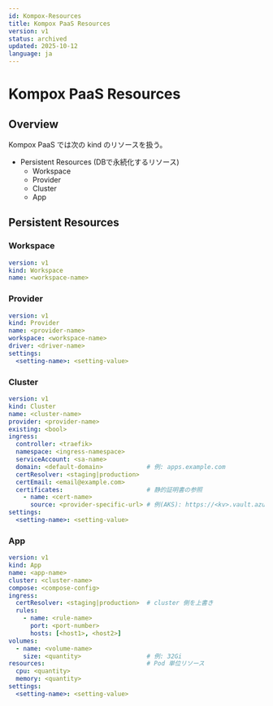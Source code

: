 ```yaml
---
id: Kompox-Resources
title: Kompox PaaS Resources
version: v1
status: archived
updated: 2025-10-12
language: ja
---
```


# Kompox PaaS Resources

## Overview

Kompox PaaS では次の kind のリソースを扱う。

- Persistent Resources (DBで永続化するリソース)
  - Workspace
  - Provider
  - Cluster
  - App

## Persistent Resources

### Workspace

```yaml
version: v1
kind: Workspace
name: <workspace-name>
```

### Provider

```yaml
version: v1
kind: Provider
name: <provider-name>
workspace: <workspace-name>
driver: <driver-name>
settings:
  <setting-name>: <setting-value>
```

### Cluster

```yaml
version: v1
kind: Cluster
name: <cluster-name>
provider: <provider-name>
existing: <bool>
ingress:
  controller: <traefik>
  namespace: <ingress-namespace>
  serviceAccount: <sa-name>
  domain: <default-domain>            # 例: apps.example.com
  certResolver: <staging|production>
  certEmail: <email@example.com>
  certificates:                       # 静的証明書の参照
    - name: <cert-name>
      source: <provider-specific-url> # 例(AKS): https://<kv>.vault.azure.net/secrets/<name>
settings:
  <setting-name>: <setting-value>
```

### App

```yaml
version: v1
kind: App
name: <app-name>
cluster: <cluster-name>
compose: <compose-config>
ingress:
  certResolver: <staging|production>  # cluster 側を上書き
  rules:
    - name: <rule-name>
      port: <port-number>
      hosts: [<host1>, <host2>]
volumes:
  - name: <volume-name>
    size: <quantity>                  # 例: 32Gi
resources:                            # Pod 単位リソース
  cpu: <quantity>
  memory: <quantity>
settings:
  <setting-name>: <setting-value>
```
